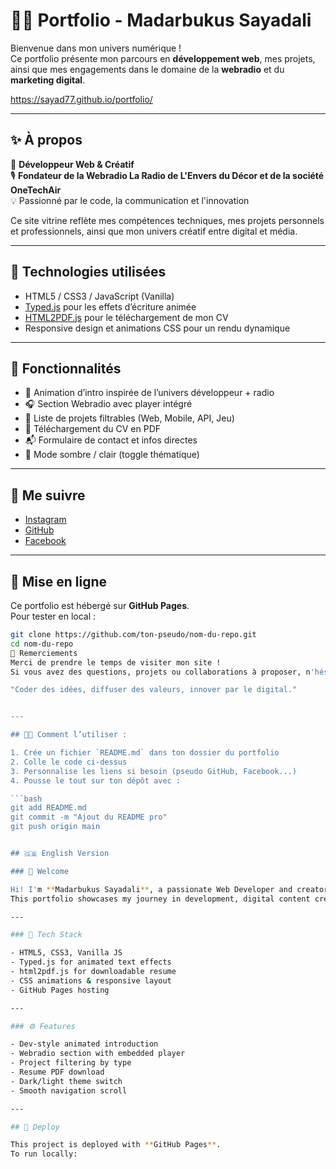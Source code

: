 # 👨‍💻 Portfolio - Madarbukus Sayadali

Bienvenue dans mon univers numérique !  
Ce portfolio présente mon parcours en **développement web**, mes projets, ainsi que mes engagements dans le domaine de la **webradio** et du **marketing digital**.

https://sayad77.github.io/portfolio/

---

## ✨ À propos

🎯 **Développeur Web & Créatif**  
🎙️ **Fondateur de la Webradio La Radio de L'Envers du Décor et de la société OneTechAir**  
💡 Passionné par le code, la communication et l'innovation

Ce site vitrine reflète mes compétences techniques, mes projets personnels et professionnels, ainsi que mon univers créatif entre digital et média.

---

## 🚀 Technologies utilisées

- HTML5 / CSS3 / JavaScript (Vanilla)
- [Typed.js](https://github.com/mattboldt/typed.js/) pour les effets d’écriture animée
- [HTML2PDF.js](https://ekoopmans.github.io/html2pdf.js/) pour le téléchargement de mon CV
- Responsive design et animations CSS pour un rendu dynamique

---

## 🧰 Fonctionnalités

- 🎨 Animation d’intro inspirée de l’univers développeur + radio
- 🎧 Section Webradio avec player intégré
- 📁 Liste de projets filtrables (Web, Mobile, API, Jeu)
- 📑 Téléchargement du CV en PDF
- 📬 Formulaire de contact et infos directes
- 🌙 Mode sombre / clair (toggle thématique)

---

## 🔗 Me suivre

- [Instagram](https://www.instagram.com/lenversdudecor77/)
- [GitHub](https://github.com/ton-pseudo)
- [Facebook](https://facebook.com/ton-pseudo-ou-page)

---

## 📌 Mise en ligne

Ce portfolio est hébergé sur **GitHub Pages**.  
Pour tester en local :

```bash
git clone https://github.com/ton-pseudo/nom-du-repo.git
cd nom-du-repo
🙌 Remerciements
Merci de prendre le temps de visiter mon site !
Si vous avez des questions, projets ou collaborations à proposer, n'hésitez pas à me contacter.

"Coder des idées, diffuser des valeurs, innover par le digital."


---

## 🧑‍💻 Comment l’utiliser :

1. Crée un fichier `README.md` dans ton dossier du portfolio
2. Colle le code ci-dessus
3. Personnalise les liens si besoin (pseudo GitHub, Facebook...)
4. Pousse le tout sur ton dépôt avec :

```bash
git add README.md
git commit -m "Ajout du README pro"
git push origin main


## 🇬🇧 English Version

### 👋 Welcome

Hi! I'm **Madarbukus Sayadali**, a passionate Web Developer and creator of **OneTechAir Radio**.  
This portfolio showcases my journey in development, digital content creation, and creative broadcasting.

---

### 🧰 Tech Stack

- HTML5, CSS3, Vanilla JS
- Typed.js for animated text effects
- html2pdf.js for downloadable resume
- CSS animations & responsive layout
- GitHub Pages hosting

---

### ⚙️ Features

- Dev-style animated introduction
- Webradio section with embedded player
- Project filtering by type
- Resume PDF download
- Dark/light theme switch
- Smooth navigation scroll

---

## 🚀 Deploy

This project is deployed with **GitHub Pages**.  
To run locally:
